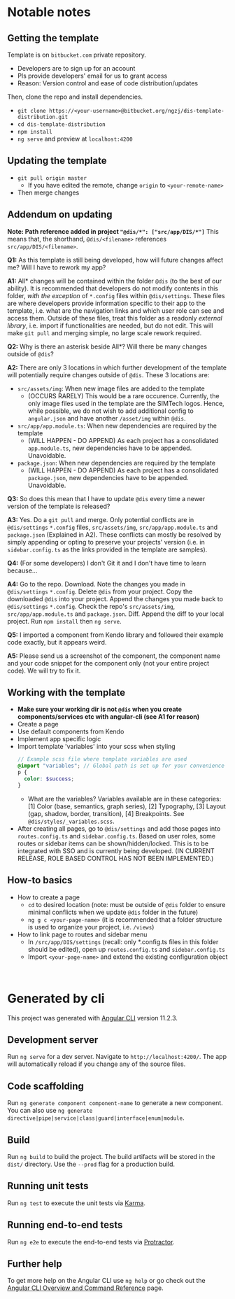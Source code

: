 # Notable notes

## Getting the template
Template is on `bitbucket.com` private repository.
- Developers are to sign up for an account
- Pls provide developers' email for us to grant access
- Reason: Version control and ease of code distribution/updates

Then, clone the repo and install dependencies.
- `git clone https://<your-username>@bitbucket.org/ngzj/dis-template-distribution.git`
- `cd dis-template-distribution`
- `npm install`
- `ng serve` and preview at `localhost:4200`

## Updating the template
- `git pull origin master`
  - If you have edited the remote, change `origin` to `<your-remote-name>`
- Then merge changes

## Addendum on updating
**Note: Path reference added in project `"@dis/*": ["src/app/DIS/*"]`**
This means that, the shorthand, `@dis/<filename>` references `src/app/DIS/<filename>`.

**Q1:** As this template is still being developed, how will future changes affect me? Will I have to rework my app?

**A1:** All* changes will be contained within the folder `@dis` (to the best of our ability). It is recommended that developers do not modify contents in this folder, _with the exception_ of `*.config` files within `@dis/settings`. These files are where developers provide information specific to their app to the template, i.e. what are the navigation links and which user role can see and access them. Outside of these files, treat this folder as a readonly _external library_, i.e. import if functionalities are needed, but do not edit. This will make `git pull` and merging simple, no large scale rework required.

**Q2:** Why is there an asterisk beside All*? Will there be many changes outside of `@dis`?

**A2:** There are only 3 locations in which further development of the template will potentially require changes outside of `@dis`. These 3 locations are:
- `src/assets/img`: When new image files are added to the template
  - (OCCURS RARELY) This would be a rare occurence. Currently, the only image files used in the template are the SIMTech logos. Hence, while possible, we do not wish to add additional config to `angular.json` and have another `/asset/img` within `@dis`.
- `src/app/app.module.ts`: When new dependencies are required by the template
  - (WILL HAPPEN - DO APPEND) As each project has a consolidated `app.module.ts`, new dependencies have to be appended. Unavoidable.
- `package.json`: When new dependencies are required by the template
  - (WILL HAPPEN - DO APPEND) As each project has a consolidated `package.json`, new dependencies have to be appended. Unavoidable.

**Q3:** So does this mean that I have to update `@dis` every time a newer version of the template is released?

**A3:** Yes. Do a `git pull` and merge. Only potential conflicts are in `@dis/settings` `*.config` files, `src/assets/img`, `src/app/app.module.ts` and `package.json` (Explained in A2). These conflicts can mostly be resolved by simply appending or opting to preserve your projects' version (i.e. in `sidebar.config.ts` as the links provided in the template are samples).

**Q4:** (For some developers) I don't Git it and I don't have time to learn because...

**A4:** Go to the repo. Download. Note the changes you made in `@dis/settings` `*.config`. Delete `@dis` from your project. Copy the downloaded `@dis` into your project. Append the changes you made back to `@dis/settings` `*.config`. Check the repo's `src/assets/img`,  `src/app/app.module.ts` and `package.json`. Diff. Append the diff to your local project. Run `npm install` then `ng serve`.

**Q5:** I imported a component from Kendo library and followed their example code exactly, but it appears weird.

**A5:** Please send us a screenshot of the component, the component name and your code snippet for the component only (not your entire project code). We will try to fix it.

## Working with the template
- **Make sure your working dir is not `@dis` when you create components/services etc with angular-cli (see A1 for reason)**
- Create a page
- Use default components from Kendo
- Implement app specific logic
- Import template 'variables' into your scss when styling
  ```scss
  // Example scss file where template variables are used
  @import "variables"; // Global path is set up for your convenience
  p {
    color: $success;
  }
  ```
    - What are the variables? Variables available are in these categories: [1] Color (base, semantics, graph series), [2] Typography, [3] Layout (gap, shadow, border, transition), [4] Breakpoints. See `@dis/styles/_variables.scss`.
- After creating all pages, go to `@dis/settings` and add those pages into `routes.config.ts` and `sidebar.config.ts`. Based on user roles, some routes or sidebar items can be shown/hidden/locked. This is to be integrated with SSO and is currently being developed. (IN CURRENT RELEASE, ROLE BASED CONTROL HAS NOT BEEN IMPLEMENTED.)

## How-to basics
- How to create a page
  - `cd` to desired location (note: must be outside of `@dis` folder to ensure minimal conflicts when we update `@dis` folder in the future)
  - `ng g c <your-page-name>` (it is recommended that a folder structure is used to organize your project, i.e. `/views`)
- How to link page to routes and sidebar menu
  - In `/src/app/DIS/settings` (recall: only *.config.ts files in this folder should be edited), open up `routes.config.ts` and `sidebar.config.ts`
  - Import `<your-page-name>` and extend the existing configuration object

<br>

# Generated by cli

This project was generated with [Angular CLI](https://github.com/angular/angular-cli) version 11.2.3.

## Development server

Run `ng serve` for a dev server. Navigate to `http://localhost:4200/`. The app will automatically reload if you change any of the source files.

## Code scaffolding

Run `ng generate component component-name` to generate a new component. You can also use `ng generate directive|pipe|service|class|guard|interface|enum|module`.

## Build

Run `ng build` to build the project. The build artifacts will be stored in the `dist/` directory. Use the `--prod` flag for a production build.

## Running unit tests

Run `ng test` to execute the unit tests via [Karma](https://karma-runner.github.io).

## Running end-to-end tests

Run `ng e2e` to execute the end-to-end tests via [Protractor](http://www.protractortest.org/).

## Further help

To get more help on the Angular CLI use `ng help` or go check out the [Angular CLI Overview and Command Reference](https://angular.io/cli) page.
